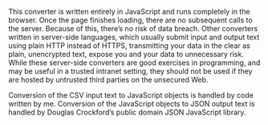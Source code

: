 ﻿This converter is written entirely in JavaScript and runs completely in the browser. Once the page finishes loading, there are no subsequent calls to the server. Because of this, there’s no risk of data breach. Other converters written in server-side languages, which usually submit input and output text using plain HTTP instead of HTTPS, transmitting your data in the clear as plain, unencrypted text, expose you and your data to unnecessary risk. While these server-side converters are good exercises in programming, and may be useful in a trusted intranet setting, they should not be used if they are hosted by untrusted third parties on the unsecured Web.

Conversion of the CSV input text to JavaScript objects is handled by code written by me. Conversion of the JavaScript objects to JSON output text is handled by Douglas Crockford’s public domain JSON JavaScript library.